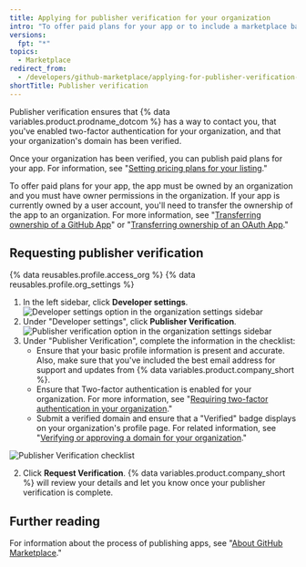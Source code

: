 ```yaml
---
title: Applying for publisher verification for your organization
intro: "To offer paid plans for your app or to include a marketplace badge in your app listing, you must complete the publisher verification process for your organization."
versions:
  fpt: "*"
topics:
  - Marketplace
redirect_from:
  - /developers/github-marketplace/applying-for-publisher-verification-for-your-organization
shortTitle: Publisher verification
---
```


Publisher verification ensures that {% data variables.product.prodname_dotcom %} has a way to contact you, that you've enabled two-factor authentication for your organization, and that your organization's domain has been verified.

Once your organization has been verified, you can publish paid plans for your app. For information, see "[Setting pricing plans for your listing](/developers/github-marketplace/setting-pricing-plans-for-your-listing)."

To offer paid plans for your app, the app must be owned by an organization and you must have owner permissions in the organization. If your app is currently owned by a user account, you'll need to transfer the ownership of the app to an organization. For more information, see "[Transferring ownership of a GitHub App](/developers/apps/transferring-ownership-of-a-github-app)" or "[Transferring ownership of an OAuth App](/developers/apps/transferring-ownership-of-an-oauth-app)."

## Requesting publisher verification

{% data reusables.profile.access_org %}
{% data reusables.profile.org_settings %}

1. In the left sidebar, click **Developer settings**.
   ![Developer settings option in the organization settings sidebar](/assets/images/marketplace/developer-settings-in-org-settings.png)
1. Under "Developer settings", click **Publisher Verification**.
   ![Publisher verification option in the organization settings sidebar](/assets/images/marketplace/publisher-verification-settings-option.png)
1. Under "Publisher Verification", complete the information in the checklist:
   - Ensure that your basic profile information is present and accurate. Also, make sure that you've included the best email address for support and updates from {% data variables.product.company_short %}.
   - Ensure that Two-factor authentication is enabled for your organization. For more information, see "[Requiring two-factor authentication in your organization](/organizations/keeping-your-organization-secure/requiring-two-factor-authentication-in-your-organization)."
   - Submit a verified domain and ensure that a "Verified" badge displays on your organization's profile page. For related information, see "[Verifying or approving a domain for your organization](/organizations/managing-organization-settings/verifying-or-approving-a-domain-for-your-organization)."

![Publisher Verification checklist](/assets/images/marketplace/publisher-verification-checklist.png)

2. Click **Request Verification**. {% data variables.product.company_short %} will review your details and let you know once your publisher verification is complete.

## Further reading

For information about the process of publishing apps, see "[About GitHub Marketplace](/developers/github-marketplace/about-github-marketplace)."
